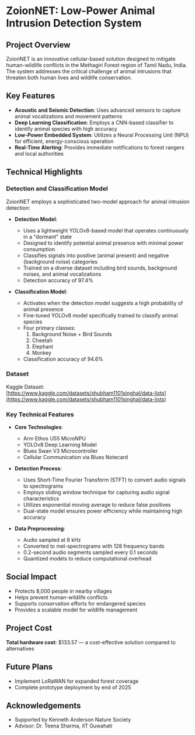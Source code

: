 # ZoionNET: Low-Power Animal Intrusion Detection System

## Project Overview

ZoionNET is an innovative cellular-based solution designed to mitigate human-wildlife conflicts in the Methagiri Forest region of Tamil Nadu, India. The system addresses the critical challenge of animal intrusions that threaten both human lives and wildlife conservation.

## Key Features

- **Acoustic and Seismic Detection**: Uses advanced sensors to capture animal vocalizations and movement patterns  
- **Deep Learning Classification**: Employs a CNN-based classifier to identify animal species with high accuracy  
- **Low-Power Embedded System**: Utilizes a Neural Processing Unit (NPU) for efficient, energy-conscious operation  
- **Real-Time Alerting**: Provides immediate notifications to forest rangers and local authorities

## Technical Highlights

### Detection and Classification Model

ZoionNET employs a sophisticated two-model approach for animal intrusion detection:

- **Detection Model**:
  - Uses a lightweight YOLOv8-based model that operates continuously in a "dormant" state
  - Designed to identify potential animal presence with minimal power consumption
  - Classifies signals into positive (animal present) and negative (background noise) categories
  - Trained on a diverse dataset including bird sounds, background noises, and animal vocalizations
  - Detection accuracy of 97.4%

- **Classification Model**:
  - Activates when the detection model suggests a high probability of animal presence
  - Fine-tuned YOLOv8 model specifically trained to classify animal species
  - Four primary classes:  
    1. Background Noise + Bird Sounds  
    2. Cheetah  
    3. Elephant  
    4. Monkey  
  - Classification accuracy of 94.6%

### Dataset

Kaggle Dataset: [https://www.kaggle.com/datasets/shubham1101singhal/data-lists](https://www.kaggle.com/datasets/shubham1101singhal/data-lists)

### Key Technical Features

- **Core Technologies**:
  - Arm Ethos U55 MicroNPU  
  - YOLOv8 Deep Learning Model  
  - Blues Swan V3 Microcontroller  
  - Cellular Communication via Blues Notecard

- **Detection Process**:
  - Uses Short-Time Fourier Transform (STFT) to convert audio signals to spectrograms  
  - Employs sliding window technique for capturing audio signal characteristics  
  - Utilizes exponential moving average to reduce false positives  
  - Dual-state model ensures power efficiency while maintaining high accuracy

- **Data Preprocessing**:
  - Audio sampled at 8 kHz  
  - Converted to mel-spectrograms with 128 frequency bands  
  - 0.2-second audio segments sampled every 0.1 seconds  
  - Quantized models to reduce computational overhead

## Social Impact

- Protects 8,000 people in nearby villages  
- Helps prevent human-wildlife conflicts  
- Supports conservation efforts for endangered species  
- Provides a scalable model for wildlife management

## Project Cost

**Total hardware cost**: $133.57 — a cost-effective solution compared to alternatives

## Future Plans

- Implement LoRaWAN for expanded forest coverage  
- Complete prototype deployment by end of 2025

## Acknowledgements

- Supported by Kenneth Anderson Nature Society  
- Advisor: Dr. Teena Sharma, IIT Guwahati
